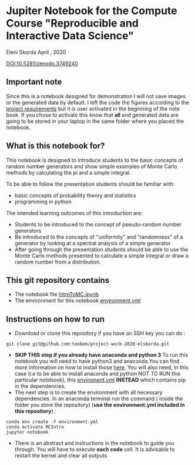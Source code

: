 # Jupiter Notebook for the Compute Course      "Reproducible and Interactive Data Science"

Eleni Skorda
April , 2020

[DOI:10.5281/zenodo.3749240](https://doi.org/10.5281/zenodo.3749240)



## Important note
Since this is a notebook designed for demonstration I will not save images or the generated data by default. I left the code the figures according to the [project requirements](https://github.com/mlund/jupyter-course#notebook-requirements) but it is user activated in the beginning of the note book. If you chose to activate this know that **all** and generated data are going to be stored in your laptop in the same folder where you placed the notebook.

## What is this notebook for?
This notebook is designed to introduce students to the basic concepts of random number generators and show simple examples of Monte Carlo methods by calculating the pi and a simple integral. 

To be able to follow the presentation students should be familiar with: 
* basic concepts of probability theory and statistics
* programming in python 

The intended learning outcomes of this introduction are:
* Students to be introduced to the concept of pseudo-random number generators
* Be introduced to the concepts of "uniformity" and "randomness" of a generator by looking at a spectral analysis of a simple generator
* After going through the presentation students should be able to use the Monte Carlo methods presented to calculate a simple integral or draw a random number from a distribution.
  

## This git repository contains 
* The notebook file [IntroToMC.ipynb](https://github.com/teokem/project-work-2020-elskorda/blob/master/IntroToMC.ipynb)
* The environment for this notebook [environment.yml](https://github.com/teokem/project-work-2020-elskorda/blob/master/environment.yml)

## Instructions on how to run 
* Download or clone this repository if you have an SSH key you can do :
```
git clone git@github.com:teokem/project-work-2020-elskorda.git
```
* **SKIP THIS step if you already have anaconda and python 3** 
To run this notebook you will need to have python3 and anaconda.You can find more information on how to install those [here](https://github.com/mlund/jupyter-course#preparation-before-the-first-session). You will also need, in this case (i.e to  be able to install anaconda and python NOT TO RUN this particular notebook), this [enviroment.yml](https://github.com/mlund/jupyter-course/blob/master/environment.yml) **INSTEAD** which contains pip in the dependencies.  
* The next step is to create the environment with all necessary dependencies. In an anaconda terminal run the command ( inside the folder you store the repository) (**use the environment.yml included in this repository**) : 

```
conda env create -f environment.yml
conda activate MCIntro
jupyter notebook
```
* There is an abstract and instructions in the notebook to guide you through. You will have to execute **each code** cell. It is advisable to restart the kernel and clear all outputs  
